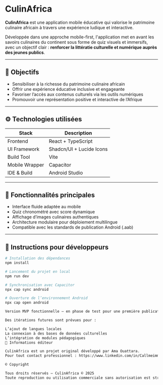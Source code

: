 # CulinAfrica

**CulinAfrica** est une application mobile éducative qui valorise le patrimoine culinaire africain à travers une expérience ludique et interactive.

Développée dans une approche mobile-first, l'application met en avant les savoirs culinaires du continent sous forme de quiz visuels et immersifs, avec un objectif clair : **renforcer la littératie culturelle et numérique auprès des jeunes publics**.

---

## 🎯 Objectifs

- Sensibiliser à la richesse du patrimoine culinaire africain  
- Offrir une expérience éducative inclusive et engageante  
- Favoriser l’accès aux contenus culturels via les outils numériques  
- Promouvoir une représentation positive et interactive de l’Afrique  

---

## ⚙️ Technologies utilisées

| Stack                | Description                     |
|---------------------|---------------------------------|
| Frontend            | React + TypeScript              |
| UI Framework        | Shadcn/UI + Lucide Icons        |
| Build Tool          | Vite                            |
| Mobile Wrapper      | Capacitor                       |
| IDE & Build         | Android Studio                  |

---

## 📱 Fonctionnalités principales

- Interface fluide adaptée au mobile  
- Quiz chronométré avec score dynamique  
- Affichage d’images culinaires authentiques  
- Architecture modulaire pour déploiement multilingue  
- Compatible avec les standards de publication Android (.aab)  

---

## 🔧 Instructions pour développeurs

```bash
# Installation des dépendances
npm install

# Lancement du projet en local
npm run dev

# Synchronisation avec Capacitor
npx cap sync android

# Ouverture de l’environnement Android
npx cap open android

Version MVP fonctionnelle – en phase de test pour une première publication sur le Google Play Store.

Des itérations futures sont prévues pour :

L’ajout de langues locales
La connexion à des bases de données culturelles
L’intégration de modules pédagogiques
📇 Informations éditeur

CulinAfrica est un projet original développé par Ama Ouattara.
Pour tout contact professionnel : https://www.linkedin.com/in/Callmeimma

© Copyright

Tous droits réservés – CulinAfrica © 2025
Toute reproduction ou utilisation commerciale sans autorisation est strictement interdite.
